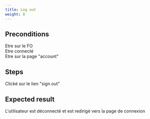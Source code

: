 ```yaml
---
title: Log out
weight: 8
---
```


## Preconditions

Etre sur le FO\
Etre connecté\
Etre sur la page "account"
## Steps

Clické sur le lien "sign out"

## Expected result

L'utilisateur est déconnecté et est redirigé vers la page de connexion

